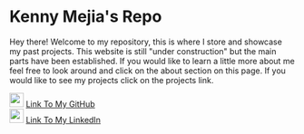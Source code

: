# Kenny Mejia's Repo

Hey there! Welcome to my repository, this is where I store and showcase my past projects.
This website is still "under construction" but the main parts have been established.
If you would like to learn a little more about me feel free to look around and click on the
about section on this page. If you would like to see my projects click on the projects link.

<img src="https://miro.medium.com/max/700/0*9f5uMrKMjLbzEf7q.png" width="25"> [Link To My GitHub](https://github.com/kennymejia)  
<img src="https://logos-world.net/wp-content/uploads/2020/04/Linkedin-Logo-2019%E2%80%93present.jpg" width="25">
[Link To My LinkedIn](https://www.linkedin.com/in/mejia-kenny)
